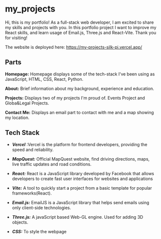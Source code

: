# my_projects

Hi, this is my portfolio! As a full-stack web developer, I am excited to share my skills and projects with you. In this portfolio project I want to improve my React skills, and learn usage of Email.js, Three.js and React-Vite. Thank you for visiting!

The website is deployed here: https://my-projects-silk-pi.vercel.app/

## Parts
**Homepage:** Homepage displays some of the tech-stack I've been using as JavaScript, HTML, CSS, React, Python.

**About:** Brief information about my background, experience and education.

**Projects:** Displays two of my projects I'm proud of. Events Project and Globa&Legal Projects.

**Contact Me:** Displays an email part to contact with me and a map showing my location. 

## Tech Stack
- ***Vercel*** :Vercel is the platform for frontend developers, providing the speed and reliability.

- ***MapQuest:*** Official MapQuest website, find driving directions, maps, live traffic updates and road conditions.

- ***React:***  React is a JavaScript library developed by Facebook that allows developers to create fast user interfaces for websites and applications

- ***Vite:*** A tool to quickly start a project from a basic template for popular frameworks(React).

- ***Email.js:*** EmailJS is a JavaScript library that helps send emails using only client-side technologies.

- ***Three.js:*** A javaScript based Web-GL engine. Used for adding 3D objects.

- ***CSS:*** To style the webpage






